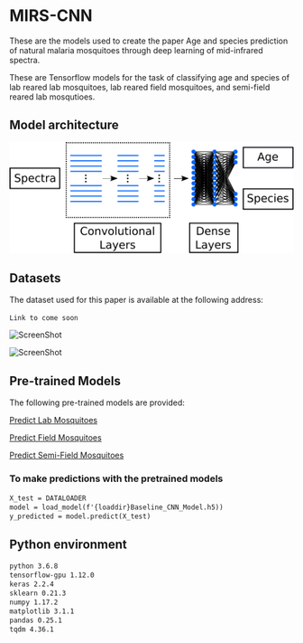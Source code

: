# MIRS-CNN

These are the models used to create the paper Age and species prediction of natural malaria mosquitoes through deep learning of mid-infrared spectra.

These are Tensorflow models for the task of classifying age and species of lab reared lab mosquitoes, lab reared field mosquitoes, and semi-field reared lab mosqutioes.


<h2> Model architecture </h2>

![ScreenShot](/imgs/CNN.png)


<h2> Datasets </h2>

The dataset used for this paper is available at the following address:

```Link to come soon```

![ScreenShot](/imgs/UMAP_Embedded_Mosquito_RearCnd.png)

![ScreenShot](/imgs/UMAP_Embedded_Mosquito_Country.png)

<h2> Pre-trained Models </h2>

The following pre-trained models are provided:

[Predict Lab Mosquitoes](/CNN/CNN-model/Results/Predict_Lab_Only/)

[Predict Field Mosquitoes](/CNN/CNN-model/Results/Predict_Lab_Field/)

[Predict Semi-Field Mosquitoes](/CNN/CNN-model/Results/Predict_Semi_Field/)


<h3> To make predictions with the pretrained models </h3>

```
X_test = DATALOADER
model = load_model(f'{loaddir}Baseline_CNN_Model.h5))
y_predicted = model.predict(X_test)
```


<h2> Python environment </h2>

```
python 3.6.8
tensorflow-gpu 1.12.0
keras 2.2.4
sklearn 0.21.3
numpy 1.17.2
matplotlib 3.1.1
pandas 0.25.1
tqdm 4.36.1
```
